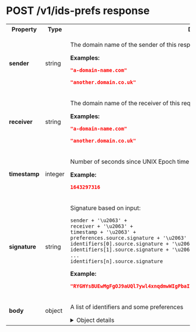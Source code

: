 <!-- ⚠️ GENERATED CONTENT - DO NOT MODIFY DIRECTLY ⚠️ -->

# POST /v1/ids-prefs response

<table>

<tr>
    <th> Property </th>
    <th> Type </th>
    <th> Description </th>
</tr>

<tr>
<td>
<b>sender</b>
</td>
<td>
string
</td>
<td>

The domain name of the sender of this response (the operator domain name)

**Examples:** 

```json
"a-domain-name.com"
```

```json
"another.domain.co.uk"
```

</td>
</tr>

<tr>
<td>
<b>receiver</b>
</td>
<td>
string
</td>
<td>

The domain name of the receiver of this request (the website)

**Examples:** 

```json
"a-domain-name.com"
```

```json
"another.domain.co.uk"
```

</td>
</tr>

<tr>
<td>
<b>timestamp</b>
</td>
<td>
integer
</td>
<td>

Number of seconds since UNIX Epoch time (1970/01/01 00:00:00)

**Example:** 

```json
1643297316
```

</td>
</tr>

<tr>
<td>
<b>signature</b>
</td>
<td>
string
</td>
<td>

Signature based on input:
```
sender + '\u2063' +
receiver + '\u2063' +
timestamp + '\u2063' +
preferences.source.signature + '\u2063' +
identifiers[0].source.signature + '\u2063' +
identifiers[1].source.signature + '\u2063' +
...
identifiers[n].source.signature
```

**Example:** 

```json
"RYGHYsBUEwMgFgOJ9aUQl7ywl4xnqdmwWIgPbaIowbXbmZAFKLa7mcBJQuWh1wEskpu57SHn2mmCF6V5+cESgw=="
```

</td>
</tr>

<tr>
<td>
<b>body</b>
</td>
<td>
object
</td>
<td>

A list of identifiers and some preferences

<details>
<summary>Object details</summary>

<table>

<tr>
    <th> Property </th>
    <th> Type </th>
    <th> Description </th>
</tr>

<tr>
<td>
<b>preferences</b>
</td>
<td>
object
</td>
<td>

The current preferences of the user

<details>
<summary>Object details</summary>

<table>

<tr>
    <th> Property </th>
    <th> Type </th>
    <th> Description </th>
</tr>

<tr>
<td>
<b>version</b>
</td>
<td>
enum (of integer)
</td>
<td>

A version number. To be detailed.

Can only take **one of these values**:
* `0`
</td>
</tr>

<tr>
<td>
<b>data</b>
</td>
<td>
object
</td>
<td>

<details>
<summary>Object details</summary>

<table>

<tr>
    <th> Property </th>
    <th> Type </th>
    <th> Description </th>
</tr>

<tr>
<td>
<b>use_browsing_for_personalization</b>
</td>
<td>
boolean
</td>
<td>

`true` if the user accepted the usage of browsing history for ad personalization, `false` otherwise

</td>
</tr>

</table>

</details>

</td>
</tr>

<tr>
<td>
<b>source</b>
</td>
<td>
object
</td>
<td>

Signature based on input:

**⚠️ Note that it uses data from identifiers**:

```preferences.source.domain + '\u2063' +
preferences.source.timestamp + '\u2063' +
identifiers[type="prebid_id"].source.signature + '\u2063' +
preferences.data.key1 + '\u2063' + preferences.data[key1].value + '\u2063' +
preferences.data.key2 + '\u2063' + preferences.data[key2].value + '\u2063' +
...
preferences.data.keyN + '\u2063' + preferences.data[keyN].value
```

<details>
<summary>Object details</summary>

<table>

<tr>
    <th> Property </th>
    <th> Type </th>
    <th> Description </th>
</tr>

<tr>
<td>
<b>timestamp</b>
</td>
<td>
integer
</td>
<td>

Time when data was signed

**Example:** 

```json
1643297316
```

</td>
</tr>

<tr>
<td>
<b>domain</b>
</td>
<td>
string
</td>
<td>

The domain name of the entity that signed this data

**Examples:** 

```json
"a-domain-name.com"
```

```json
"another.domain.co.uk"
```

</td>
</tr>

<tr>
<td>
<b>signature</b>
</td>
<td>
string
</td>
<td>

The base64 representation of a data signature

**Example:** 

```json
"RYGHYsBUEwMgFgOJ9aUQl7ywl4xnqdmwWIgPbaIowbXbmZAFKLa7mcBJQuWh1wEskpu57SHn2mmCF6V5+cESgw=="
```

</td>
</tr>

</table>

</details>

</td>
</tr>

</table>

</details>

</td>
</tr>

<tr>
<td>
<b>identifiers</b>
</td>
<td>
array
</td>
<td>

Type of **each element in the array**:

A pseudonymous identifier generated for a web user

<details>
<summary>Object details</summary>

<table>

<tr>
    <th> Property </th>
    <th> Type </th>
    <th> Description </th>
</tr>

<tr>
<td>
<b>version</b>
</td>
<td>
enum (of integer)
</td>
<td>

A version number. To be detailed.

Can only take **one of these values**:
* `0`
</td>
</tr>

<tr>
<td>
<b>type</b>
</td>
<td>
enum (of string)
</td>
<td>

The identifier type, identifier of type `paf_browser_id` is mandatory and is "pivot"

Can only take **one of these values**:
* `"paf_browser_id"`
</td>
</tr>

<tr>
<td>
persisted<br>(<i>optional</i>)
</td>
<td>
boolean
</td>
<td>

If set to `false`, means the identifier has not yet been persisted as a cookie.<br>Otherwise, means this identifier is persisted as a PAF cookie<br>(default value = `true` meaning if the property is omitted the identifier *is* persisted)

</td>
</tr>

<tr>
<td>
<b>value</b>
</td>
<td>
string
</td>
<td>

The identifier value

**Example:** 

```json
"7435313e-caee-4889-8ad7-0acd0114ae3c"
```

</td>
</tr>

<tr>
<td>
<b>source</b>
</td>
<td>
object
</td>
<td>

Source of data representing what contracting party created and signed the data

<details>
<summary>Object details</summary>

<table>

<tr>
    <th> Property </th>
    <th> Type </th>
    <th> Description </th>
</tr>

<tr>
<td>
<b>timestamp</b>
</td>
<td>
integer
</td>
<td>

Time when data was signed

**Example:** 

```json
1643297316
```

</td>
</tr>

<tr>
<td>
<b>domain</b>
</td>
<td>
string
</td>
<td>

The domain name of the entity that signed this data

**Examples:** 

```json
"a-domain-name.com"
```

```json
"another.domain.co.uk"
```

</td>
</tr>

<tr>
<td>
<b>signature</b>
</td>
<td>
string
</td>
<td>

The base64 representation of a data signature

**Example:** 

```json
"RYGHYsBUEwMgFgOJ9aUQl7ywl4xnqdmwWIgPbaIowbXbmZAFKLa7mcBJQuWh1wEskpu57SHn2mmCF6V5+cESgw=="
```

</td>
</tr>

</table>

</details>

</td>
</tr>

</table>

</details>

</td>
</tr>

</table>

</details>

</td>
</tr>

</table>


